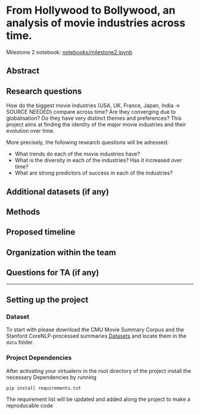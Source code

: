 # From Hollywood to Bollywood, an analysis of movie industries across time.

Milestone 2 notebook: [notebooks/milestone2.ipynb](notebooks/milestone2.ipynb)

## Abstract

## Research questions

How do the biggest movie industries (USA, UK, France, Japan, India -> SOURCE NEEDED) compare across time?
Are they converging due to globalisation?
Do they have very distinct themes and preferences?
This project aims at finding the identity of the major movie industries and their evolution over time.

More precisely, the following research questions will be adressed:
- What trends do each of the movie industries have?
- What is the diversity in each of the industries? Has it increased over time?
- What are strong predictors of success in each of the industries?

## Additional datasets (if any)

## Methods

## Proposed timeline

## Organization within the team

## Questions for TA (if any)

---

## Setting up the project 
### Dataset
To start with please download the CMU Movie Summary Corpus and  the  Stanford CoreNLP-processed summaries [Datasets](https://www.cs.cmu.edu/~ark/personas/) and locate them in the `data` folder. 
### Project Dependencies 
After activating your virtualenv in the root directory of the project install the necessary Dependencies by running
```bat
pip install requirements.txt
```
The requirement list will be updated and added along the project to make a reproducable code 

